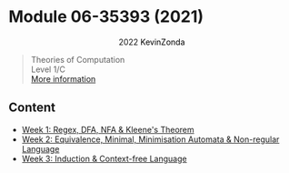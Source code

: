 # Module 06-35393 (2021)

<center>
<span>2022</span>
<a style="text-decoration:none; color: black;" href="https://github.com/KevinZonda">KevinZonda</a>
</center>

> Theories of Computation  
> Level 1/C  
> [More information](https://www.cs.bham.ac.uk/internal/modules/2021/06-34252/)

## Content

- [Week 1: Regex, DFA, NFA & Kleene's Theorem](note/Week1.md)
- [Week 2: Equivalence, Minimal, Minimisation Automata & Non-regular Language](note/Week2.md)
- [Week 3: Induction & Context-free Language](note/Week3.md)
